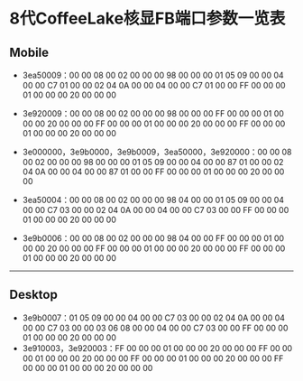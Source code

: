 # 8代CoffeeLake核显FB端口参数一览表

Mobile
------------
   * 3ea50009：00 00 08 00 02 00 00 00 98 00 00 00 01 05 09 00 00 04 00 00 C7 01 00 00 02 04 0A 00 00 04 00 00 C7 01 00 00 FF 00 00 00 01 00 00 00 20 00 00 00 

   * 3e920009：00 00 08 00 02 00 00 00 98 00 00 00 FF 00 00 00 01 00 00 00 20 00 00 00 FF 00 00 00 01 00 00 00 20 00 00 00 FF 00 00 00 01 00 00 00 20 00 00 00 

   * 3e000000，3e9b0000，3e9b0009，3ea50000，3e920000：00 00 08 00 02 00 00 00 98 00 00 00 01 05 09 00 00 04 00 00 87 01 00 00 02 04 0A 00 00 04 00 00 87 01 00 00 FF 00 00 00 01 00 00 00 20 00 00 00 

   * 3ea50004：00 00 08 00 02 00 00 00 98 04 00 00 01 05 09 00 00 04 00 00 C7 03 00 00 02 04 0A 00 00 04 00 00 C7 03 00 00 FF 00 00 00 01 00 00 00 20 00 00 00 

   * 3e9b0006：00 00 08 00 02 00 00 00 98 04 00 00 FF 00 00 00 01 00 00 00 20 00 00 00 FF 00 00 00 01 00 00 00 20 00 00 00 FF 00 00 00 01 00 00 00 20 00 00 00 

---------------
Desktop
----------------
   * 3e9b0007：01 05 09 00 00 04 00 00 C7 03 00 00 02 04 0A 00 00 04 00 00 C7 03 00 00 03 06 08 00 00 04 00 00 C7 03 00 00 FF 00 00 00 01 00 00 00 20 00 00 00 
   * 3e910003，3e920003：FF 00 00 00 01 00 00 00 20 00 00 00 FF 00 00 00 01 00 00 00 20 00 00 00 FF 00 00 00 01 00 00 00 20 00 00 00 FF 00 00 00 01 00 00 00 20 00 00 00
